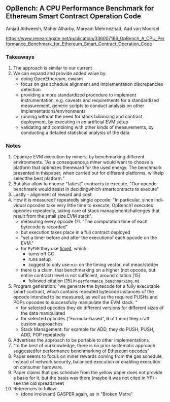 ## OpBench: A CPU Performance Benchmark for Ethereum Smart Contract Operation Code

Amjad Aldweesh, Maher Alharby, Maryam Mehrnezhad, Aad van Moorsel

https://www.researchgate.net/publication/336007166_OpBench_A_CPU_Performance_Benchmark_for_Ethereum_Smart_Contract_Operation_Code

### Takeaways

1. The approach is similar to our current
2. We can expand and provide added value by:
    - doing OpenEthereum, ewasm
    - focus on gas schedule alignment and implementation discrepancies detection
    - providing a more standardized procedure to implement instrumentation, e.g. caveats and requirements for a standardized measurement, generic scripts to conduct analysis on other implementations/environments
    - running without the need for stack balancing and contract deployment, by executing in an artificial EVM setup
    - validating and combining with other kinds of measurements, by conducting a detailed statistical analysis of the data

### Notes

1. Optimize EVM execution by miners, by benchmarking different environments. "As  a  consequence,a  miner  would  want  to  choose  a  platform  that  optimizes  thereward for the used energy. The benchmark presented in thispaper, when carried out for different platforms, willhelp selectthe best platform."
2. But also allow to choose "fattest" contracts to execute. "Our opcode benchmark would assist in decidingwhich smartcontracts  to  execute"
3. Lastly - alignment of reward and cost
4. How it is measured? repeatedly single opcode: "In  particular,  since  indi-vidual  opcodes  take  very  little  time  to  execute,  OpBench1
executes opcodes repeatedly, taking care of stack managementchallenges  that  result  from  the  small  size  EVM stack".
    - measuring every opcode (?). "The computation time of each bytecode is recorded"
    - but execution takes place in a full contract deployed
    - "set a timer before and after the executionof each opcode on the EVM."
    - for `PyEVM` they use [timeit](https://docs.python.org/3/library/timeit.html), which:
        - turns off GC
        - runs setup
        - suggest to only use `min` on the timing vector, not mean/stddev
    - there is a claim, that benchmarking on a higher (not opcode, but entire contract) level is not sufficient, around citation [15]
        - followed citation [15] in [`performance_benchmarking.md`](./performance_benchmarking.md)
5. Program generation: "we  generate  the bytecode for a fully executable smart contract, which contains repeated bytecode instances of the opcode intended to be measured,  as  well  as  the  required PUSHs and POPs opcodes  to successfully manipulate the EVM stack. "
    - for selected opcodes they do different versions for different sizes of the data manipulated
    - for selected opcodes ("Formula-based", 6 of them) they craft custom approaches
    - Stack Management: for example for ADD, they do PUSH, PUSH, ADD, POP repeatedly
6. Advertises the approach to be portable to other implementations.
7. "to  the  best  of  ourknowledge,  there  is  no  prior  systematic  approach  suggestedfor performance benchmarking of Ethereum opcodes"
8. Paper seems to focus on miner rewards coming from the gas schedule, instead of network security, balanced execution or enabling execution on consumer hardware.
9. Paper claims that gas schedule from the yellow paper does not provide a basis for it, but the basis was there (maybe it was not cited in YP) - see the old spreadsheet
10. References to follow:
    - (done irrelevant) GASPER again, as in "Broken Metre"
